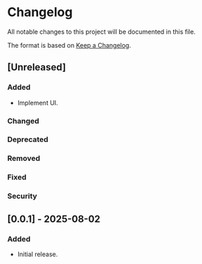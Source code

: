 # Changelog

All notable changes to this project will be documented in this file.

The format is based on [Keep a Changelog](https://keepachangelog.com/en/1.1.0/).

## [Unreleased]
### Added
- Implement UI.

### Changed

### Deprecated

### Removed

### Fixed

### Security

## [0.0.1] - 2025-08-02
### Added
- Initial release.
